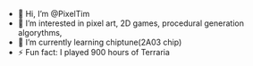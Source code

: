 - 👋 Hi, I’m @PixelTim
- 👀 I’m interested in pixel art, 2D games, procedural generation algorythms, 
- 🌱 I’m currently learning chiptune(2A03 chip)
- ⚡ Fun fact: I played 900 hours of Terraria

<!---
PixelTim/PixelTim is a ✨ special ✨ repository because its `README.md` (this file) appears on your GitHub profile.
You can click the Preview link to take a look at your changes.
--->
